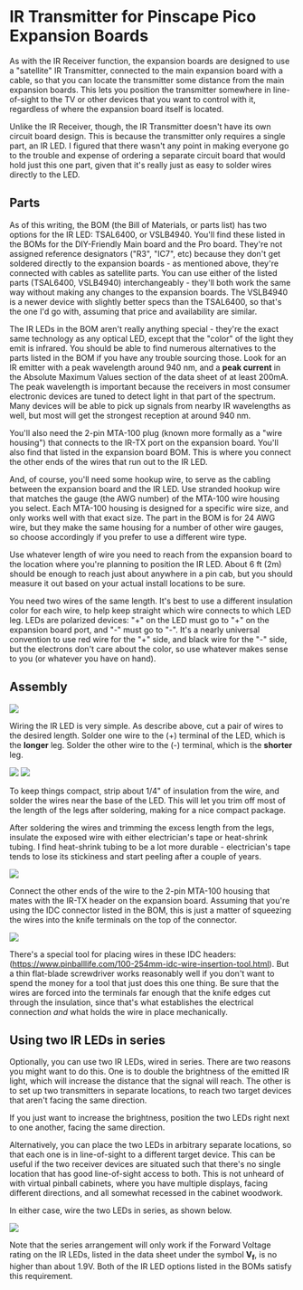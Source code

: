 # IR Transmitter for Pinscape Pico Expansion Boards

As with the IR Receiver function, the expansion boards are designed to
use a "satellite" IR Transmitter, connected to the main expansion board
with a cable, so that you can locate the transmitter some distance
from the main expansion boards.  This lets you position the transmitter
somewhere in line-of-sight to the TV or other devices that you want to
control with it, regardless of where the expansion board itself is
located.

Unlike the IR Receiver, though, the IR Transmitter doesn't have its
own circuit board design.  This is because the transmitter only
requires a single part, an IR LED.  I figured that there wasn't any
point in making everyone go to the trouble and expense of ordering a
separate circuit board that would hold just this one part, given that
it's really just as easy to solder wires directly to the LED.

## Parts

As of this writing, the BOM (the Bill of Materials, or parts list) has
two options for the IR LED: TSAL6400, or VSLB4940.  You'll find these
listed in the BOMs for the DIY-Friendly Main board and the Pro board.
They're not assigned reference designators ("R3", "IC7", etc) because
they don't get soldered directly to the expansion boards - as mentioned above,
they're connected with cables as satellite parts.  You can use either
of the listed parts (TSAL6400, VSLB4940) interchangeably - they'll
both work the same way without making any changes to the expansion
boards.  The VSLB4940 is a newer device with slightly better specs
than the TSAL6400, so that's the one I'd go with, assuming that
price and availability are similar.

The IR LEDs in the BOM aren't really anything special - they're the
exact same technology as any optical LED, except that the "color" of
the light they emit is infrared.  You should be able to find numerous
alternatives to the parts listed in the BOM if you have any trouble
sourcing those.  Look for an IR emitter with a peak wavelength around
940 nm, and a **peak current** in the Absolute Maximum Values section
of the data sheet of at least 200mA.  The peak wavelength is important
because the receivers in most consumer electronic devices are tuned to
detect light in that part of the spectrum.  Many devices will be able
to pick up signals from nearby IR wavelengths as well, but most will
get the strongest reception at around 940 nm.

You'll also need the 2-pin MTA-100 plug (known more formally as a
"wire housing") that connects to the IR-TX port on the expansion
board.  You'll also find that listed in the expansion board BOM.  This
is where you connect the other ends of the wires that run out to the
IR LED.

And, of course, you'll need some hookup wire, to serve as the cabling
between the expansion board and the IR LED.  Use stranded hookup wire
that matches the gauge (the AWG number) of the MTA-100 wire housing
you select.  Each MTA-100 housing is designed for a specific wire
size, and only works well with that exact size.  The part in the BOM
is for 24 AWG wire, but they make the same housing for a number of
other wire gauges, so choose accordingly if you prefer to use a
different wire type.

Use whatever length of wire you need to reach from the expansion board
to the location where you're planning to position the IR LED.  About 6
ft (2m) should be enough to reach just about anywhere in a pin cab,
but you should measure it out based on your actual install locations
to be sure.

You need two wires of the same length.  It's best to use a different
insulation color for each wire, to help keep straight which wire
connects to which LED leg.  LEDs are polarized devices: "+" on the LED
must go to "+" on the expansion board port, and "-" must go to "-".
It's a nearly universal convention to use red wire for the "+" side,
and black wire for the "-" side, but the electrons don't care about
the color, so use whatever makes sense to you (or whatever you have on
hand).


## Assembly

<img src="IRTX-expan-lead-ident.png">

Wiring the IR LED is very simple.  As describe above, cut a pair
of wires to the desired length.  Solder one wire to the (+) terminal
of the LED, which is the <b>longer</b> leg.  Solder the other wire
to the (-) terminal, which is the <b>shorter</b> leg.

<img src="IRTX-assembly-1.png">

<img src="IRTX-assembly-2.png">

To keep things compact, strip about 1/4" of insulation from the
wire, and solder the wires near the base of the LED.  This will
let you trim off most of the length of the legs after soldering,
making for a nice compact package.

After soldering the wires and trimming the excess length from
the legs, insulate the exposed wire with either electrician's
tape or heat-shrink tubing.  I find heat-shrink tubing to be
a lot more durable - electrician's tape tends to lose its
stickiness and start peeling after a couple of years.

<img src="IRTX-assembly-3.png">

Connect the other ends of the wire to the 2-pin MTA-100 housing that
mates with the IR-TX header on the expansion board.  Assuming that
you're using the IDC connector listed in the BOM, this is just a
matter of squeezing the wires into the knife terminals on the top
of the connector.

<img src="IRTX-assembly-4.png">

There's a special tool for placing wires in these IDC headers:
(https://www.pinballlife.com/100-254mm-idc-wire-insertion-tool.html).
But a thin flat-blade screwdriver works reasonably well if you
don't want to spend the money for a tool that just does this one thing.
Be sure that the wires are forced into the terminals far enough that
the knife edges cut through the insulation, since that's what
establishes the electrical connection *and* what holds
the wire in place mechanically.


## Using two IR LEDs in series

Optionally, you can use two IR LEDs, wired in series.  There are two
reasons you might want to do this.  One is to double the brightness of
the emitted IR light, which will increase the distance that the signal
will reach.  The other is to set up two transmitters in separate
locations, to reach two target devices that aren't facing the same
direction.

If you just want to increase the brightness, position the two LEDs
right next to one another, facing the same direction.

Alternatively, you can place the two LEDs in arbitrary separate
locations, so that each one is in line-of-sight to a different target
device.  This can be useful if the two receiver devices are situated
such that there's no single location that has good line-of-sight
access to both.  This is not unheard of with virtual pinball cabinets,
where you have multiple displays, facing different directions, and all
somewhat recessed in the cabinet woodwork.

In either case, wire the two LEDs in series, as shown below.

<img src="IRTX-expan-wiring-dual.png">

Note that the series arrangement will only work if the Forward Voltage
rating on the IR LEDs, listed in the data sheet under the symbol <b>V<sub>f</sub></b>,
is no higher than about 1.9V.  Both of the IR LED options listed in the BOMs
satisfy this requirement.
